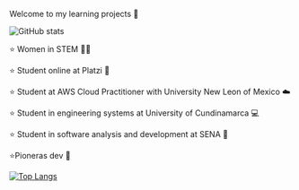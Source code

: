 Welcome to my learning projects :sunflower:

![GitHub stats](https://github-readme-stats.vercel.app/api?username=jlianacastillo&hide=contribs,prs)

⭐ Women in STEM 🙆‍♀️

⭐ Student online at Platzi 💚 

⭐ Student at AWS Cloud Practitioner with University New Leon of Mexico ☁️

⭐ Student in engineering systems at University of Cundinamarca 💻 

⭐ Student in software analysis and development at SENA 🐛

⭐Pioneras dev 🧡

[![Top Langs](https://github-readme-stats.vercel.app/api/top-langs/?username=jlianacastillo&layout)](https://github.com/jlianacastillo/github-readme-stats)







